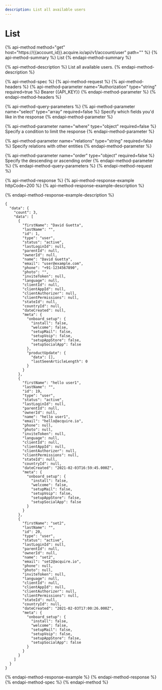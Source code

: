 ```yaml
---
description: List all available users
---
```


# List

{% api-method method="get" host="https://{{account\_id}}.acquire.io/api/v1/account/user" path="" %}
{% api-method-summary %}
List
{% endapi-method-summary %}

{% api-method-description %}
List all available users.
{% endapi-method-description %}

{% api-method-spec %}
{% api-method-request %}
{% api-method-headers %}
{% api-method-parameter name="Authorization" type="string" required=true %}
Bearer {{API\_KEY}}
{% endapi-method-parameter %}
{% endapi-method-headers %}

{% api-method-query-parameters %}
{% api-method-parameter name="select" type="array" required=false %}
Specify which fields you'd like in the response
{% endapi-method-parameter %}

{% api-method-parameter name="where" type="object" required=false %}
Specify a condition to limit the response
{% endapi-method-parameter %}

{% api-method-parameter name="relations" type="string" required=false %}
Specify relations with other entities
{% endapi-method-parameter %}

{% api-method-parameter name="order" type="object" required=false %}
Specify the descending or ascending order
{% endapi-method-parameter %}
{% endapi-method-query-parameters %}
{% endapi-method-request %}

{% api-method-response %}
{% api-method-response-example httpCode=200 %}
{% api-method-response-example-description %}

{% endapi-method-response-example-description %}

```
{
  "data": {
    "count": 3,
    "data": [
      {
        "firstName": "David Guetta",
        "lastName": "",
        "id": 1,
        "type": "user",
        "status": "active",
        "lastLoginId": null,
        "parentId": null,
        "ownerId": null,
        "name": "David Guetta",
        "email": "user@example.com",
        "phone": "+91-1234567890",
        "photo": "",
        "inviteToken": null,
        "language": null,
        "clientId": null,
        "clientAppId": null,
        "clientAuthorizer": null,
        "clientPermissions": null,
        "stateId": null,
        "countryId": null,
        "dateCreated": null,
        "meta": {
          "onboard_setup": {
            "install": false,
            "welcome": false,
            "setupMail": false,
            "setupVoip": false,
            "setupAppStore": false,
            "setupSocialApp": false
          },
          "productUpdate": {
            "data": [],
            "lastSeenArticleLength": 0
          }
        }
      },
      {
        "firstName": "hello user1",
        "lastName": "",
        "id": 19,
        "type": "user",
        "status": "active",
        "lastLoginId": null,
        "parentId": null,
        "ownerId": null,
        "name": "hello user1",
        "email": "hello@acquire.io",
        "phone": null,
        "photo": null,
        "inviteToken": null,
        "language": null,
        "clientId": null,
        "clientAppId": null,
        "clientAuthorizer": null,
        "clientPermissions": null,
        "stateId": null,
        "countryId": null,
        "dateCreated": "2021-02-03T16:59:45.000Z",
        "meta": {
          "onboard_setup": {
            "install": false,
            "welcome": false,
            "setupMail": false,
            "setupVoip": false,
            "setupAppStore": false,
            "setupSocialApp": false
          }
        }
      },
      {
        "firstName": "set2",
        "lastName": "",
        "id": 20,
        "type": "user",
        "status": "active",
        "lastLoginId": null,
        "parentId": null,
        "ownerId": null,
        "name": "set2",
        "email": "set2@acquire.io",
        "phone": null,
        "photo": null,
        "inviteToken": null,
        "language": null,
        "clientId": null,
        "clientAppId": null,
        "clientAuthorizer": null,
        "clientPermissions": null,
        "stateId": null,
        "countryId": null,
        "dateCreated": "2021-02-03T17:00:26.000Z",
        "meta": {
          "onboard_setup": {
            "install": false,
            "welcome": false,
            "setupMail": false,
            "setupVoip": false,
            "setupAppStore": false,
            "setupSocialApp": false
          }
        }
      }
    ]
  }
}
```
{% endapi-method-response-example %}
{% endapi-method-response %}
{% endapi-method-spec %}
{% endapi-method %}



